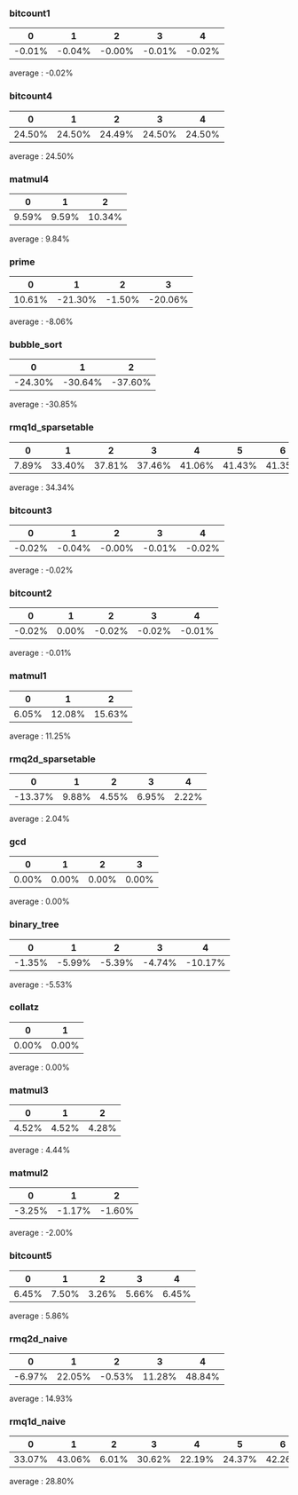 

### bitcount1
|0|1|2|3|4|
|-|-|-|-|-|
|-0.01%|-0.04%|-0.00%|-0.01%|-0.02%|

average : -0.02%


### bitcount4
|0|1|2|3|4|
|-|-|-|-|-|
|24.50%|24.50%|24.49%|24.50%|24.50%|

average : 24.50%


### matmul4
|0|1|2|
|-|-|-|
|9.59%|9.59%|10.34%|

average : 9.84%


### prime
|0|1|2|3|
|-|-|-|-|
|10.61%|-21.30%|-1.50%|-20.06%|

average : -8.06%


### bubble_sort
|0|1|2|
|-|-|-|
|-24.30%|-30.64%|-37.60%|

average : -30.85%


### rmq1d_sparsetable
|0|1|2|3|4|5|6|
|-|-|-|-|-|-|-|
|7.89%|33.40%|37.81%|37.46%|41.06%|41.43%|41.35%|

average : 34.34%


### bitcount3
|0|1|2|3|4|
|-|-|-|-|-|
|-0.02%|-0.04%|-0.00%|-0.01%|-0.02%|

average : -0.02%


### bitcount2
|0|1|2|3|4|
|-|-|-|-|-|
|-0.02%|0.00%|-0.02%|-0.02%|-0.01%|

average : -0.01%


### matmul1
|0|1|2|
|-|-|-|
|6.05%|12.08%|15.63%|

average : 11.25%


### rmq2d_sparsetable
|0|1|2|3|4|
|-|-|-|-|-|
|-13.37%|9.88%|4.55%|6.95%|2.22%|

average : 2.04%


### gcd
|0|1|2|3|
|-|-|-|-|
|0.00%|0.00%|0.00%|0.00%|

average : 0.00%


### binary_tree
|0|1|2|3|4|
|-|-|-|-|-|
|-1.35%|-5.99%|-5.39%|-4.74%|-10.17%|

average : -5.53%


### collatz
|0|1|
|-|-|
|0.00%|0.00%|

average : 0.00%


### matmul3
|0|1|2|
|-|-|-|
|4.52%|4.52%|4.28%|

average : 4.44%


### matmul2
|0|1|2|
|-|-|-|
|-3.25%|-1.17%|-1.60%|

average : -2.00%


### bitcount5
|0|1|2|3|4|
|-|-|-|-|-|
|6.45%|7.50%|3.26%|5.66%|6.45%|

average : 5.86%


### rmq2d_naive
|0|1|2|3|4|
|-|-|-|-|-|
|-6.97%|22.05%|-0.53%|11.28%|48.84%|

average : 14.93%


### rmq1d_naive
|0|1|2|3|4|5|6|
|-|-|-|-|-|-|-|
|33.07%|43.06%|6.01%|30.62%|22.19%|24.37%|42.26%|

average : 28.80%
